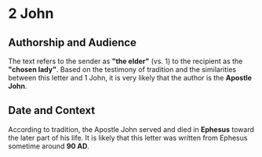 # 2 John

## Authorship and Audience
The text refers to the sender as **"the elder"** (vs. 1) to the recipient as the **"chosen lady"**. Based on the testimony of tradition and the similarities between this letter and 1 John, it is very likely that the author is the **Apostle John**.

## Date and Context
According to tradition, the Apostle John served and died in **Ephesus** toward the later part of his life. It is likely that this letter was written from Ephesus sometime around **90 AD**.
